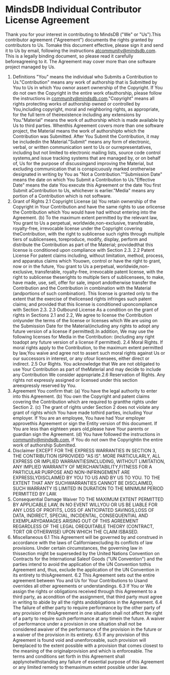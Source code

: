 # MindsDB Individual Contributor License Agreement
Thank you for your interest in contributing to MindsDB ("We" or "Us").This contributor agreement ("Agreement") documents the rights granted by contributors to Us. Tomake this document effective, please sign it and send it to Us by email, following the instructions atcommunity@mindsdb.com. This is a legally binding document, so please read it carefully beforeagreeing to it. The Agreement may cover more than one software project managed by Us.
1. Definitions
"You" means the individual who Submits a Contribution to Us."Contribution" means any work of authorship that is Submitted by You to Us in which You ownor assert ownership of the Copyright. If You do not own the Copyright in the entire work ofauthorship, please follow the instructions in community@mindsdb.com."Copyright" means all rights protecting works of authorship owned or controlled by You,including copyright, moral and neighboring rights, as appropriate, for the full term of theirexistence including any extensions by You."Material" means the work of authorship which is made available by Us to third parties. Whenthis Agreement covers more than one software project, the Material means the work of authorshipto which the Contribution was Submitted. After You Submit the Contribution, it may be includedin the Material."Submit"  means any form of electronic, verbal, or written communication sent to Us or ourrepresentatives, including but not limited to electronic mailing lists, source code control systems,and issue tracking systems that are managed by, or on behalf of, Us for the purpose of discussingand improving the Material, but excluding communication that is conspicuously marked orotherwise designated in writing by You as "Not a Contribution.""Submission Date" means the date on which You Submit a Contribution to Us."Effective Date" means the date You execute this Agreement or the date You first Submit aContribution to Us, whichever is earlier."Media" means any portion of a Contribution which is not software.
2. Grant of Rights
2.1 Copyright License
(a) You retain ownership of the Copyright in Your Contribution and have the same rights to use orlicense the Contribution which You would have had without entering into the Agreement.
(b) To the maximum extent permitted by the relevant law, You grant to Us a perpetual, worldwide,non-exclusive, transferable, royalty-free, irrevocable license under the Copyright covering theContribution, with the right to sublicense such rights through multiple tiers of sublicensees, toreproduce, modify, display, perform and distribute the Contribution as part of the Material; providedthat this license is conditioned upon compliance with Section 2.3.
2.2 Patent License
For patent claims including, without limitation, method, process, and apparatus claims which Youown, control or have the right to grant, now or in the future, You grant to Us a perpetual, worldwide,non-exclusive, transferable, royalty-free, irrevocable patent license, with the right to sublicense theserights to multiple tiers of sublicensees, to make, have made, use, sell, offer for sale, import andotherwise transfer the Contribution and the Contribution in combination with the Material (andportions of such combination). This license is granted only to the extent that the exercise of thelicensed rights infringes such patent claims; and provided that this license is conditioned uponcompliance with Section 2.3.
2.3 Outbound License
As a condition on the grant of rights in Sections 2.1 and 2.2, We agree to license the Contribution onlyunder the terms of the license or licenses which We are using on the Submission Date for the Material(including any rights to adopt any future version of a license if permitted).In addition, We may use the following licenses for Media in the Contribution:  (including any right toadopt any future version of a license if permitted).
2.4 Moral Rights. 
If moral rights apply to the Contribution, to the maximum extent permitted by law,You waive and agree not to assert such moral rights against Us or our successors in interest, or any ofour licensees, either direct or indirect.
2.5 Our Rights. 
You acknowledge that We are not obligated to use Your Contribution as part of theMaterial and may decide to include any Contribution We consider appropriate.2.6 Reservation of Rights. Any rights not expressly assigned or licensed under this section areexpressly reserved by You.
3. Agreement
You confirm that:
(a) You have the legal authority to enter into this Agreement.
(b) You own the Copyright and patent claims covering the Contribution which are required to grantthe rights under Section 2.
(c) The grant of rights under Section 2 does not violate any grant of rights which You have made tothird parties, including Your employer.  If You are an employee, You have had Your employer approvethis Agreement or sign the Entity version of this document.  If You are less than eighteen years old,please have Your parents or guardian sign the Agreement.
(d) You have followed the instructions in community@mindsdb.com, if You do not own the Copyrightin the entire work of authorship Submitted.
4. Disclaimer
EXCEPT FOR THE EXPRESS WARRANTIES IN SECTION 3, THE CONTRIBUTION ISPROVIDED "AS IS". MORE PARTICULARLY, ALL EXPRESS OR IMPLIED WARRANTIESINCLUDING, WITHOUT LIMITATION, ANY IMPLIED WARRANTY OF MERCHANTABILITY,FITNESS FOR A PARTICULAR PURPOSE AND NON-INFRINGEMENT ARE EXPRESSLYDISCLAIMED BY YOU TO US AND BY US TO YOU. TO THE EXTENT THAT ANY SUCHWARRANTIES CANNOT BE DISCLAIMED, SUCH WARRANTY IS LIMITED IN DURATION
TO THE MINIMUM PERIOD PERMITTED BY LAW.
5. Consequential Damage Waiver
TO THE MAXIMUM EXTENT PERMITTED BY APPLICABLE LAW, IN NO EVENT WILLYOU OR US BE LIABLE FOR ANY LOSS OF PROFITS, LOSS OF ANTICIPATED SAVINGS,LOSS OF DATA, INDIRECT, SPECIAL, INCIDENTAL, CONSEQUENTIAL AND EXEMPLARYDAMAGES ARISING OUT OF THIS AGREEMENT REGARDLESS OF THE LEGAL OREQUITABLE THEORY (CONTRACT, TORT OR OTHERWISE) UPON WHICH THE CLAIM ISBASED.
6. Miscellaneous
6.1 This Agreement will be governed by and construed in accordance with the laws of Californiaexcluding its conflicts of law provisions. Under certain circumstances, the governing law in thissection might be superseded by the United Nations Convention on Contracts for the International Saleof Goods ("UN Convention") and the parties intend to avoid the application of the UN Convention tothis Agreement and, thus, exclude the application of the UN Convention in its entirety to thisAgreement.
6.2 This Agreement sets out the entire agreement between You and Us for Your Contributions to Usand overrides all other agreements or understandings.
6.3  If You or We assign the rights or obligations received through this Agreement to a third party, as acondition of the assignment, that third party must agree in writing to abide by all the rights andobligations in the Agreement.
6.4 The failure of either party to require performance by the other party of any provision of thisAgreement in one situation shall not affect the right of a party to require such performance at any timein the future. A waiver of performance under a provision in one situation shall not be considered awaiver of the performance of the provision in the future or a waiver of the provision in its entirety.
6.5 If any provision of this Agreement is found void and unenforceable, such provision will bereplaced to the extent possible with a provision that comes closest to the meaning of the originalprovision and which is enforceable.  The terms and conditions set forth in this Agreement shall applynotwithstanding any failure of essential purpose of this Agreement or any limited remedy to themaximum extent possible under law.